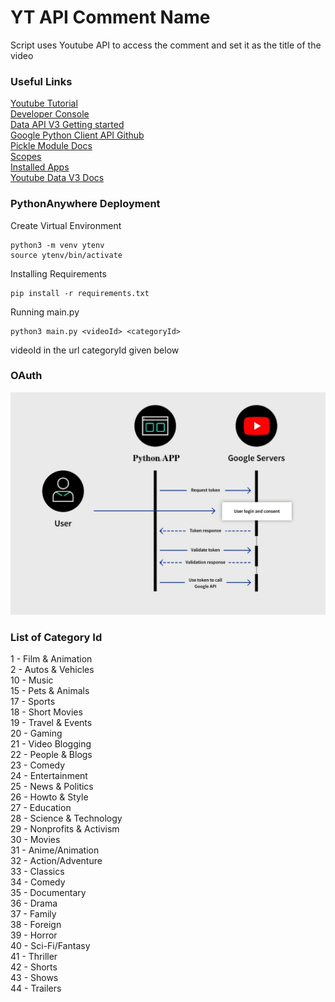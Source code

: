 # YT API Comment Name

Script uses Youtube API to access the comment and set it as the title of the video

### Useful Links

[Youtube Tutorial]() <br>
[Developer Console](https://console.developers.google.com/) <br>
[Data API V3 Getting started](https://developers.google.com/youtube/v3/getting-started) <br>
[Google Python Client API Github](https://github.com/googleapis/google-api-python-client) <br>
[Pickle Module Docs](https://docs.python.org/3/library/pickle.html) <br>
[Scopes](https://developers.google.com/identity/protocols/oauth2/scopes#youtube) <br>
[Installed Apps](https://developers.google.com/youtube/v3/live/guides/auth/installed-apps) <br>
[Youtube Data V3 Docs](https://developers.google.com/youtube/v3/docs)

### PythonAnywhere Deployment

Create Virtual Environment

```
python3 -m venv ytenv
source ytenv/bin/activate
```

Installing Requirements

```
pip install -r requirements.txt
```

Running main.py

```
python3 main.py <videoId> <categoryId>
```
videoId in the url
categoryId given below

### OAuth

<img src ="https://github.com/niranjanneeru/YT-API-Comment-Name/blob/master/raw/OAuth.jpeg?raw=true">


### List of Category Id

1 -  Film & Animation<br>
2 - Autos & Vehicles<br>
10 - Music<br>
15 - Pets & Animals<br>
17 - Sports<br>
18 - Short Movies<br>
19 - Travel & Events<br>
20 - Gaming<br>
21 - Video Blogging<br>
22 - People & Blogs<br>
23 - Comedy<br>
24 - Entertainment<br>
25 - News & Politics<br>
26 - Howto & Style<br>
27 - Education<br>
28 - Science & Technology<br>
29 - Nonprofits & Activism<br>
30 - Movies<br>
31 - Anime/Animation<br>
32 - Action/Adventure<br>
33 - Classics<br>
34 - Comedy<br>
35 - Documentary<br>
36 - Drama<br>
37 - Family<br>
38 - Foreign<br>
39 - Horror<br>
40 - Sci-Fi/Fantasy<br>
41 - Thriller<br>
42 - Shorts<br>
43 - Shows<br>
44 - Trailers<br>
